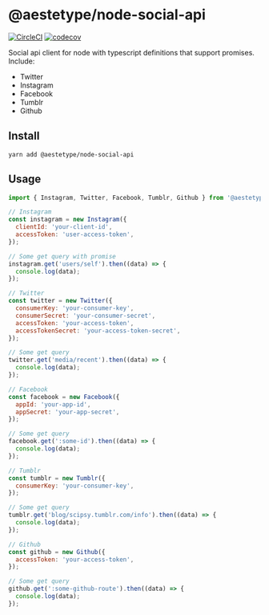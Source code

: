 # @aestetype/node-social-api

[![CircleCI](https://circleci.com/gh/aestetype/node-social-api.svg?style=svg)](https://circleci.com/gh/aestetype/node-social-api)
[![codecov](https://codecov.io/gh/aestetype/node-social-api/branch/master/graph/badge.svg)](https://codecov.io/gh/aestetype/node-social-api)

Social api client for node with typescript definitions that support promises.
Include:
* Twitter
* Instagram
* Facebook
* Tumblr
* Github

## Install

`yarn add @aestetype/node-social-api`

## Usage

```javascript
import { Instagram, Twitter, Facebook, Tumblr, Github } from '@aestetype/node-social-api';

// Instagram
const instagram = new Instagram({
  clientId: 'your-client-id',
  accessToken: 'user-access-token',
});

// Some get query with promise
instagram.get('users/self').then((data) => {
  console.log(data);
});

// Twitter
const twitter = new Twitter({
  consumerKey: 'your-consumer-key',
  consumerSecret: 'your-consumer-secret',
  accessToken: 'your-access-token',
  accessTokenSecret: 'your-access-token-secret',
});

// Some get query
twitter.get('media/recent').then((data) => {
  console.log(data);
});

// Facebook
const facebook = new Facebook({
  appId: 'your-app-id',
  appSecret: 'your-app-secret',
});

// Some get query
facebook.get(':some-id').then((data) => {
  console.log(data);
});

// Tumblr
const tumblr = new Tumblr({
  consumerKey: 'your-consumer-key',
});

// Some get query
tumblr.get('blog/scipsy.tumblr.com/info').then((data) => {
  console.log(data);
});

// Github
const github = new Github({
  accessToken: 'your-access-token',
});

// Some get query
github.get(':some-github-route').then((data) => {
  console.log(data);
});
```
